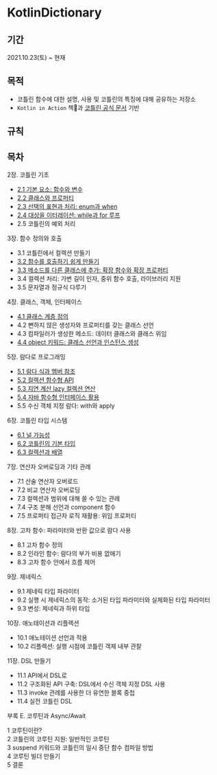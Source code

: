 # KotlinDictionary

## 기간
2021.10.23(토) ~ 현재


## 목적
- 코틀린 함수에 대한 설명, 사용 및 코틀린의 특징에 대해 공유하는 저장소
- `Kotlin in Action` 책📖과 [코틀린 공식 문서](https://kotlinlang.org/docs/home.html) 기반
 
## 규칙

## 목차
2장. 코틀린 기초</br>
- [2.1 기본 요소: 함수와 변수](https://github.com/Greenddoovie/KotlinDictionary/blob/main/2%EC%9E%A5_%EC%BD%94%ED%8B%80%EB%A6%B0_%EA%B8%B0%EC%B4%88/2.1%20%EA%B8%B0%EB%B3%B8%EC%9A%94%EC%86%8C:%20%ED%95%A8%EC%88%98%EC%99%80%20%EB%B3%80%EC%88%98.md)</br>
- [2.2 클래스와 프로퍼티](https://github.com/Greenddoovie/KotlinDictionary/blob/main/2%EC%9E%A5_%EC%BD%94%ED%8B%80%EB%A6%B0_%EA%B8%B0%EC%B4%88/2.2%20%ED%81%B4%EB%9E%98%EC%8A%A4%EC%99%80%20%ED%94%84%EB%A1%9C%ED%8D%BC%ED%8B%B0.md)</br>
- [2.3 선택의 표현과 처리: enum과 when](https://github.com/Greenddoovie/KotlinDictionary/blob/main/2%EC%9E%A5_%EC%BD%94%ED%8B%80%EB%A6%B0_%EA%B8%B0%EC%B4%88/2.3%20%EC%84%A0%ED%83%9D%EC%9D%98%20%ED%91%9C%ED%98%84%EA%B3%BC%20%EC%B2%98%EB%A6%AC:%20enum%EA%B3%BC%20when.md)</br>
- [2.4 대상을 이터레이션: while과 for 루프](https://github.com/Greenddoovie/KotlinDictionary/blob/main/2%EC%9E%A5_%EC%BD%94%ED%8B%80%EB%A6%B0_%EA%B8%B0%EC%B4%88/2.4%20%EB%8C%80%EC%83%81%EC%9D%84%20%EC%9D%B4%ED%84%B0%EB%A0%88%EC%9D%B4%EC%85%98:%20while%EA%B3%BC%20for%20%EB%A3%A8%ED%94%84.md)</br>
- 2.5 코틀린의 예외 처리</br>

3장. 함수 정의와 호출</br>
- 3.1 코틀린에서 컬렉션 만들기</br>
- [3.2 함수를 호출하기 쉽게 만들기](https://github.com/Greenddoovie/KotlinDictionary/blob/main/3%EC%9E%A5_%ED%95%A8%EC%88%98_%EC%A0%95%EC%9D%98%EC%99%80%ED%98%B8%EC%B6%9C/3.2%20%ED%95%A8%EC%88%98%EB%A5%BC%20%ED%98%B8%EC%B6%9C%ED%95%98%EA%B8%B0%20%EC%89%BD%EA%B2%8C%20%EB%A7%8C%EB%93%A4%EA%B8%B0.md)</br>
- [3.3 메소드를 다른 클래스에 추가: 확장 함수와 확장 프로퍼티](https://github.com/Greenddoovie/KotlinDictionary/blob/main/3%EC%9E%A5_%ED%95%A8%EC%88%98_%EC%A0%95%EC%9D%98%EC%99%80%ED%98%B8%EC%B6%9C/3.3%20%EB%A9%94%EC%86%8C%EB%93%9C%EB%A5%BC%20%EB%8B%A4%EB%A5%B8%20%ED%81%B4%EB%9E%98%EC%8A%A4%EC%97%90%20%EC%B6%94%EA%B0%80:%20%ED%99%95%EC%9E%A5%20%ED%95%A8%EC%88%98%EC%99%80%20%ED%99%95%EC%9E%A5%20%ED%94%84%EB%A1%9C%ED%8D%BC%ED%8B%B0.md)</br>
- 3.4 컬렉션 처리: 가변 길이 인자, 중위 함수 호출, 라이브러리 지원</br>
- 3.5 문자열과 정규식 다루기</br>

4장. 클래스, 객체, 인터페이스</br>
- [4.1 클래스 계층 정의](https://github.com/Greenddoovie/KotlinDictionary/blob/main/4%EC%9E%A5_%ED%81%B4%EB%9E%98%EC%8A%A4_%EA%B0%9D%EC%B2%B4_%EC%9D%B8%ED%84%B0%ED%8E%98%EC%9D%B4%EC%8A%A4/4.1%20%ED%81%B4%EB%9E%98%EC%8A%A4%20%EA%B3%84%EC%B8%B5%20%EC%A0%95%EC%9D%98.md)</br>
- 4.2 뻔하지 않은 생성자와 프로퍼티를 갖는 클래스 선언</br>
- 4.3 컴파일러가 생성한 메소드: 데이터 클래스와 클래스 위임</br>
- [4.4 object 키워드: 클래스 선언과 인스턴스 생성](https://github.com/Greenddoovie/KotlinDictionary/blob/main/4%EC%9E%A5_%ED%81%B4%EB%9E%98%EC%8A%A4_%EA%B0%9D%EC%B2%B4_%EC%9D%B8%ED%84%B0%ED%8E%98%EC%9D%B4%EC%8A%A4/4.4%20object%20%ED%82%A4%EC%9B%8C%EB%93%9C:%20%ED%81%B4%EB%9E%98%EC%8A%A4%20%EC%84%A0%EC%96%B8%EA%B3%BC%20%EC%9D%B8%EC%8A%A4%ED%84%B4%EC%8A%A4%20%EC%83%9D%EC%84%B1.md)</br>

5장. 람다로 프로그래밍</br>
- [5.1 람다 식과 멤버 참조](https://github.com/Greenddoovie/KotlinDictionary/blob/main/5%EC%9E%A5_%EB%9E%8C%EB%8B%A4%EB%A1%9C%20%ED%94%84%EB%A1%9C%EA%B7%B8%EB%9E%98%EB%B0%8D/5.1%20%EB%9E%8C%EB%8B%A4%20%EC%8B%9D%EA%B3%BC%20%EB%A9%A4%EB%B2%84%20%EC%B0%B8%EC%A1%B0.md)</br>
- [5.2 컬렉션 함수형 API](https://github.com/Greenddoovie/KotlinDictionary/blob/main/5%EC%9E%A5_%EB%9E%8C%EB%8B%A4%EB%A1%9C%20%ED%94%84%EB%A1%9C%EA%B7%B8%EB%9E%98%EB%B0%8D/5.2%20%EC%BB%AC%EB%A0%89%EC%85%98%20%ED%95%A8%EC%88%98%ED%98%95%20API.md)</br>
- [5.3 지연 계산 lazy 컬렉션 연산](https://github.com/Greenddoovie/KotlinDictionary/blob/main/5%EC%9E%A5_%EB%9E%8C%EB%8B%A4%EB%A1%9C%20%ED%94%84%EB%A1%9C%EA%B7%B8%EB%9E%98%EB%B0%8D/5.3%20%EC%A7%80%EC%97%B0%20%EA%B3%84%EC%82%B0(lazy)%20%EC%BB%AC%EB%A0%89%EC%85%98%20%EC%97%B0%EC%82%B0.md)</br>
- [5.4 자바 함수형 인터페이스 활용](https://github.com/Greenddoovie/KotlinDictionary/blob/main/5%EC%9E%A5_%EB%9E%8C%EB%8B%A4%EB%A1%9C%20%ED%94%84%EB%A1%9C%EA%B7%B8%EB%9E%98%EB%B0%8D/5.4%20%EC%9E%90%EB%B0%94%20%ED%95%A8%EC%88%98%ED%98%95%20%EC%9D%B8%ED%84%B0%ED%8E%98%EC%9D%B4%EC%8A%A4%20%ED%98%B8%EC%B6%9C.md)</br>
- 5.5 수신 객체 지정 람다: with와 apply</br>


6장. 코틀린 타입 시스템</br>
- [6.1 널 가능성](https://github.com/Greenddoovie/KotlinDictionary/blob/main/6%EC%9E%A5_%EC%BD%94%ED%8B%80%EB%A6%B0_%ED%83%80%EC%9E%85_%EC%8B%9C%EC%8A%A4%ED%85%9C/6.1%20%EB%84%90%20%EA%B0%80%EB%8A%A5%EC%84%B1.md)</br>
- [6.2 코틀린의 기본 타입](https://github.com/Greenddoovie/KotlinDictionary/blob/main/6%EC%9E%A5_%EC%BD%94%ED%8B%80%EB%A6%B0_%ED%83%80%EC%9E%85_%EC%8B%9C%EC%8A%A4%ED%85%9C/6.2%20%EC%BD%94%ED%8B%80%EB%A6%B0%EC%9D%98%20%EC%9B%90%EC%8B%9C%20%ED%83%80%EC%9E%85.md)</br>
- [6.3 컬렉션과 배열](https://github.com/Greenddoovie/KotlinDictionary/blob/main/6%EC%9E%A5_%EC%BD%94%ED%8B%80%EB%A6%B0_%ED%83%80%EC%9E%85_%EC%8B%9C%EC%8A%A4%ED%85%9C/6.3%20%EC%BB%AC%EB%A0%89%EC%85%98%EA%B3%BC%20%EB%B0%B0%EC%97%B4.md)</br>


7장. 연산자 오버로딩과 기타 관례</br>
- 7.1 산술 연산자 오버로드</br>
- 7.2 비교 연산자 오버로딩</br>
- 7.3 컬렉션과 범위에 대해 쓸 수 있는 관례</br>
- 7.4 구조 분해 선언과 component 함수</br>
- 7.5 프로퍼티 접근자 로직 재활용: 위임 프로퍼티</br>


8장. 고차 함수: 파라미터와 반환 값으로 람다 사용</br>
- 8.1 고차 함수 정의</br>
- 8.2 인라인 함수: 람다의 부가 비용 없애기</br>
- 8.3 고차 함수 안에서 흐름 제어</br>

9장. 제네릭스</br>
- 9.1 제네릭 타입 파라미터</br>
- 9.2 실행 시 제네릭스의 동작: 소거된 타입 파라미터와 실체화된 타입 파라미터</br>
- 9.3 변성: 제네릭과 하위 타입</br>


10장. 애노테이션과 리플렉션</br>
- 10.1 애노테이션 선언과 적용</br>
- 10.2 리플렉션: 실행 시점에 코틀린 객체 내부 관찰</br>


11장. DSL 만들기</br>
- 11.1 API에서 DSL로</br>
- 11.2 구조화된 API 구축: DSL에서 수신 객체 지정 DSL 사용</br>
- 11.3 invoke 관례를 사용한 더 유연한 블록 중첩</br>
- 11.4 실전 코틀린 DSL</br>


부록 E. 코루틴과 Async/Await</br>

1 코루틴이란?</br>
2 코틀린의 코루틴 지원: 일반적인 코루틴</br>
3 suspend 키워드와 코틀린의 일시 중단 함수 컴파일 방법</br>
4 코루틴 빌더 만들기</br>
5 결론</br>
